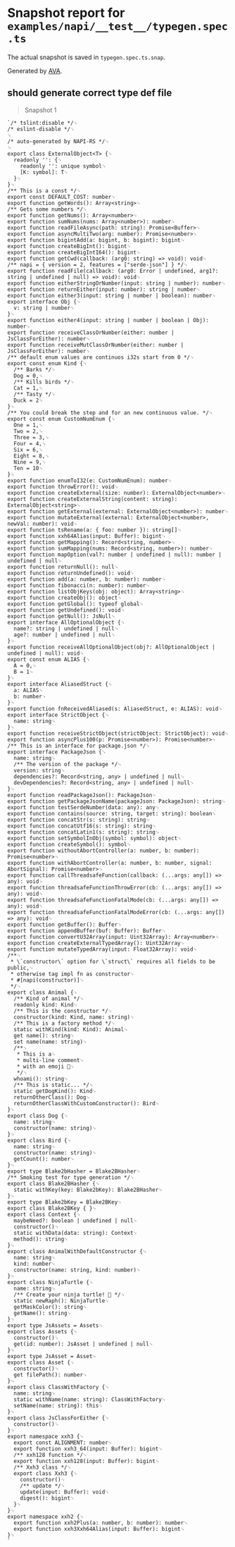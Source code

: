# Snapshot report for `examples/napi/__test__/typegen.spec.ts`

The actual snapshot is saved in `typegen.spec.ts.snap`.

Generated by [AVA](https://avajs.dev).

## should generate correct type def file

> Snapshot 1

    `/* tslint:disable */␊
    /* eslint-disable */␊
    ␊
    /* auto-generated by NAPI-RS */␊
    ␊
    export class ExternalObject<T> {␊
      readonly '': {␊
        readonly '': unique symbol␊
        [K: symbol]: T␊
      }␊
    }␊
    /** This is a const */␊
    export const DEFAULT_COST: number␊
    export function getWords(): Array<string>␊
    /** Gets some numbers */␊
    export function getNums(): Array<number>␊
    export function sumNums(nums: Array<number>): number␊
    export function readFileAsync(path: string): Promise<Buffer>␊
    export function asyncMultiTwo(arg: number): Promise<number>␊
    export function bigintAdd(a: bigint, b: bigint): bigint␊
    export function createBigInt(): bigint␊
    export function createBigIntI64(): bigint␊
    export function getCwd(callback: (arg0: string) => void): void␊
    /** napi = { version = 2, features = ["serde-json"] } */␊
    export function readFile(callback: (arg0: Error | undefined, arg1?: string | undefined | null) => void): void␊
    export function eitherStringOrNumber(input: string | number): number␊
    export function returnEither(input: number): string | number␊
    export function either3(input: string | number | boolean): number␊
    export interface Obj {␊
      v: string | number␊
    }␊
    export function either4(input: string | number | boolean | Obj): number␊
    export function receiveClassOrNumber(either: number | JsClassForEither): number␊
    export function receiveMutClassOrNumber(either: number | JsClassForEither): number␊
    /** default enum values are continuos i32s start from 0 */␊
    export const enum Kind {␊
      /** Barks */␊
      Dog = 0,␊
      /** Kills birds */␊
      Cat = 1,␊
      /** Tasty */␊
      Duck = 2␊
    }␊
    /** You could break the step and for an new continuous value. */␊
    export const enum CustomNumEnum {␊
      One = 1,␊
      Two = 2,␊
      Three = 3,␊
      Four = 4,␊
      Six = 6,␊
      Eight = 8,␊
      Nine = 9,␊
      Ten = 10␊
    }␊
    export function enumToI32(e: CustomNumEnum): number␊
    export function throwError(): void␊
    export function createExternal(size: number): ExternalObject<number>␊
    export function createExternalString(content: string): ExternalObject<string>␊
    export function getExternal(external: ExternalObject<number>): number␊
    export function mutateExternal(external: ExternalObject<number>, newVal: number): void␊
    export function tsRename(a: { foo: number }): string[]␊
    export function xxh64Alias(input: Buffer): bigint␊
    export function getMapping(): Record<string, number>␊
    export function sumMapping(nums: Record<string, number>): number␊
    export function mapOption(val?: number | undefined | null): number | undefined | null␊
    export function returnNull(): null␊
    export function returnUndefined(): void␊
    export function add(a: number, b: number): number␊
    export function fibonacci(n: number): number␊
    export function listObjKeys(obj: object): Array<string>␊
    export function createObj(): object␊
    export function getGlobal(): typeof global␊
    export function getUndefined(): void␊
    export function getNull(): JsNull␊
    export interface AllOptionalObject {␊
      name?: string | undefined | null␊
      age?: number | undefined | null␊
    }␊
    export function receiveAllOptionalObject(obj?: AllOptionalObject | undefined | null): void␊
    export const enum ALIAS {␊
      A = 0,␊
      B = 1␊
    }␊
    export interface AliasedStruct {␊
      a: ALIAS␊
      b: number␊
    }␊
    export function fnReceivedAliased(s: AliasedStruct, e: ALIAS): void␊
    export interface StrictObject {␊
      name: string␊
    }␊
    export function receiveStrictObject(strictObject: StrictObject): void␊
    export function asyncPlus100(p: Promise<number>): Promise<number>␊
    /** This is an interface for package.json */␊
    export interface PackageJson {␊
      name: string␊
      /** The version of the package */␊
      version: string␊
      dependencies?: Record<string, any> | undefined | null␊
      devDependencies?: Record<string, any> | undefined | null␊
    }␊
    export function readPackageJson(): PackageJson␊
    export function getPackageJsonName(packageJson: PackageJson): string␊
    export function testSerdeNumber(data: any): any␊
    export function contains(source: string, target: string): boolean␊
    export function concatStr(s: string): string␊
    export function concatUtf16(s: string): string␊
    export function concatLatin1(s: string): string␊
    export function setSymbolInObj(symbol: symbol): object␊
    export function createSymbol(): symbol␊
    export function withoutAbortController(a: number, b: number): Promise<number>␊
    export function withAbortController(a: number, b: number, signal: AbortSignal): Promise<number>␊
    export function callThreadsafeFunction(callback: (...args: any[]) => any): void␊
    export function threadsafeFunctionThrowError(cb: (...args: any[]) => any): void␊
    export function threadsafeFunctionFatalMode(cb: (...args: any[]) => any): void␊
    export function threadsafeFunctionFatalModeError(cb: (...args: any[]) => any): void␊
    export function getBuffer(): Buffer␊
    export function appendBuffer(buf: Buffer): Buffer␊
    export function convertU32Array(input: Uint32Array): Array<number>␊
    export function createExternalTypedArray(): Uint32Array␊
    export function mutateTypedArray(input: Float32Array): void␊
    /**␊
     * \`constructor\` option for \`struct\` requires all fields to be public,␊
     * otherwise tag impl fn as constructor␊
     * #[napi(constructor)]␊
     */␊
    export class Animal {␊
      /** Kind of animal */␊
      readonly kind: Kind␊
      /** This is the constructor */␊
      constructor(kind: Kind, name: string)␊
      /** This is a factory method */␊
      static withKind(kind: Kind): Animal␊
      get name(): string␊
      set name(name: string)␊
      /**␊
       * This is a␊
       * multi-line comment␊
       * with an emoji 🚀␊
       */␊
      whoami(): string␊
      /** This is static... */␊
      static getDogKind(): Kind␊
      returnOtherClass(): Dog␊
      returnOtherClassWithCustomConstructor(): Bird␊
    }␊
    export class Dog {␊
      name: string␊
      constructor(name: string)␊
    }␊
    export class Bird {␊
      name: string␊
      constructor(name: string)␊
      getCount(): number␊
    }␊
    export type Blake2bHasher = Blake2BHasher␊
    /** Smoking test for type generation */␊
    export class Blake2BHasher {␊
      static withKey(key: Blake2bKey): Blake2BHasher␊
    }␊
    export type Blake2bKey = Blake2BKey␊
    export class Blake2BKey { }␊
    export class Context {␊
      maybeNeed?: boolean | undefined | null␊
      constructor()␊
      static withData(data: string): Context␊
      method(): string␊
    }␊
    export class AnimalWithDefaultConstructor {␊
      name: string␊
      kind: number␊
      constructor(name: string, kind: number)␊
    }␊
    export class NinjaTurtle {␊
      name: string␊
      /** Create your ninja turtle! 🐢 */␊
      static newRaph(): NinjaTurtle␊
      getMaskColor(): string␊
      getName(): string␊
    }␊
    export type JsAssets = Assets␊
    export class Assets {␊
      constructor()␊
      get(id: number): JsAsset | undefined | null␊
    }␊
    export type JsAsset = Asset␊
    export class Asset {␊
      constructor()␊
      get filePath(): number␊
    }␊
    export class ClassWithFactory {␊
      name: string␊
      static withName(name: string): ClassWithFactory␊
      setName(name: string): this␊
    }␊
    export class JsClassForEither {␊
      constructor()␊
    }␊
    export namespace xxh3 {␊
      export const ALIGNMENT: number␊
      export function xxh3_64(input: Buffer): bigint␊
      /** xxh128 function */␊
      export function xxh128(input: Buffer): bigint␊
      /** Xxh3 class */␊
      export class Xxh3 {␊
        constructor()␊
        /** update */␊
        update(input: Buffer): void␊
        digest(): bigint␊
      }␊
    }␊
    export namespace xxh2 {␊
      export function xxh2Plus(a: number, b: number): number␊
      export function xxh3Xxh64Alias(input: Buffer): bigint␊
    }␊
    `
